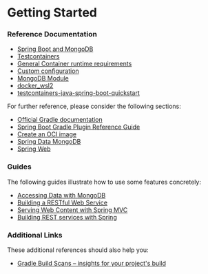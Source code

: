 # Getting Started

### Reference Documentation

* [Spring Boot and MongoDB](https://www.mongodb.com/resources/products/compatibilities/spring-boot)
* [Testcontainers](https://docs.spring.io/spring-boot/reference/testing/testcontainers.html)
* [General Container runtime requirements](https://java.testcontainers.org/supported_docker_environment/)
* [Custom configuration](https://java.testcontainers.org/features/configuration/)
* [MongoDB Module](https://java.testcontainers.org/modules/databases/mongodb/)
* [docker_wsl2](https://gist.github.com/sz763/3b0a5909a03bf2c9c5a057d032bd98b7)
* [testcontainers-java-spring-boot-quickstart](https://github.com/testcontainers/testcontainers-java-spring-boot-quickstart)


For further reference, please consider the following sections:

* [Official Gradle documentation](https://docs.gradle.org)
* [Spring Boot Gradle Plugin Reference Guide](https://docs.spring.io/spring-boot/3.4.0/gradle-plugin)
* [Create an OCI image](https://docs.spring.io/spring-boot/3.4.0/gradle-plugin/packaging-oci-image.html)
* [Spring Data MongoDB](https://docs.spring.io/spring-boot/3.4.0/reference/data/nosql.html#data.nosql.mongodb)
* [Spring Web](https://docs.spring.io/spring-boot/3.4.0/reference/web/servlet.html)

### Guides
The following guides illustrate how to use some features concretely:

* [Accessing Data with MongoDB](https://spring.io/guides/gs/accessing-data-mongodb/)
* [Building a RESTful Web Service](https://spring.io/guides/gs/rest-service/)
* [Serving Web Content with Spring MVC](https://spring.io/guides/gs/serving-web-content/)
* [Building REST services with Spring](https://spring.io/guides/tutorials/rest/)

### Additional Links
These additional references should also help you:

* [Gradle Build Scans – insights for your project's build](https://scans.gradle.com#gradle)

